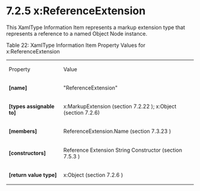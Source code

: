 <html dir="LTR" xmlns:mshelp="http://msdn.microsoft.com/mshelp" xmlns:ddue="http://ddue.schemas.microsoft.com/authoring/2003/5" xmlns:xlink="http://www.w3.org/1999/xlink" xmlns:tool="http://www.microsoft.com/tooltip"><body><input type="hidden" id="userDataCache" class="userDataStyle"><input type="hidden" id="hiddenScrollOffset"><img id="dropDownImage" style="display:none; height:0; width:0;" src="../local/drpdown.gif"><img id="dropDownHoverImage" style="display:none; height:0; width:0;" src="../local/drpdown_orange.gif"><img id="collapseImage" style="display:none; height:0; width:0;" src="../local/collapse.gif"><img id="expandImage" style="display:none; height:0; width:0;" src="../local/exp.gif"><img id="collapseAllImage" style="display:none; height:0; width:0;" src="../local/collall.gif"><img id="expandAllImage" style="display:none; height:0; width:0;" src="../local/expall.gif"><img id="copyImage" style="display:none; height:0; width:0;" src="../local/copycode.gif"><img id="copyHoverImage" style="display:none; height:0; width:0;" src="../local/copycodeHighlight.gif"><div id="header"><h1 class="heading">7.2.5 x:ReferenceExtension</h1></div><div id="mainSection"><div id="mainBody"><div id="allHistory" class="saveHistory" onsave="saveAll()" onload="loadAll()"></div>




<p xmlns:wsd="http://wsdev.schemas.microsoft.com/authoring/2008/2" xmlns:msxsl="urn:schemas-microsoft-com:xslt" xmlns:script="urn:script" xmlns:build="urn:build">
<div id="sectionSection0" class="section" name="collapseableSection"><content xmlns="http://ddue.schemas.microsoft.com/authoring/2003/5" xmlns:wsd="http://wsdev.schemas.microsoft.com/authoring/2008/2" xmlns:msxsl="urn:schemas-microsoft-com:xslt" xmlns:script="urn:script" xmlns:build="urn:build">
				</content></div><div id="sectionSection1" class="section" name="collapseableSection"><content xmlns="http://ddue.schemas.microsoft.com/authoring/2003/5" xmlns:wsd="http://wsdev.schemas.microsoft.com/authoring/2008/2" xmlns:msxsl="urn:schemas-microsoft-com:xslt" xmlns:script="urn:script" xmlns:build="urn:build">
					<p xmlns="">This <mshelp:link keywords="5fe76f94-9868-41b2-a117-c1a62071e64d" tabindex="0">XamlType Information Item</mshelp:link> represents a markup extension type that represents a reference to a named Object Node instance.</p>
					<p xmlns="">Table 22: XamlType Information Item Property Values for x:ReferenceExtension</p>
					<p xmlns=""><b></b></p><table class="ProtocolAuthoredTable" xmlns=""><tr>
								<td id="ShadedCell">
									<p>Property</p>
								</td>
								<td id="ShadedCell">
									<p>Value</p>
								</td>
							</tr><tr>
							<td>
								<p>
									<b>[name]</b>
								</p>
							</td>
							<td>
								<p>"ReferenceExtension"</p>
							</td>
						</tr><tr>
							<td>
								<p>
									<b>[types assignable to]</b>
								</p>
							</td>
							<td>
								<p>
									<mshelp:link keywords="8d383d82-2165-4073-aea6-8f2f5d934162" tabindex="0">x:MarkupExtension (section </mshelp:link>
									<mshelp:link keywords="8d383d82-2165-4073-aea6-8f2f5d934162" tabindex="0">7.2.22</mshelp:link>
									<mshelp:link keywords="8d383d82-2165-4073-aea6-8f2f5d934162" tabindex="0">)</mshelp:link>; <mshelp:link keywords="a1fd55fa-e9c6-4bcf-9abb-58d4c0198c9c" tabindex="0">x:Object (section </mshelp:link><mshelp:link keywords="a1fd55fa-e9c6-4bcf-9abb-58d4c0198c9c" tabindex="0">7.2.6</mshelp:link><mshelp:link keywords="a1fd55fa-e9c6-4bcf-9abb-58d4c0198c9c" tabindex="0">)</mshelp:link></p>
							</td>
						</tr><tr>
							<td>
								<p>
									<b>[members]</b>
								</p>
							</td>
							<td>
								<p>
									<mshelp:link keywords="54f2e83d-44cf-47a7-a2af-26db44ef211c" tabindex="0">ReferenceExtension.Name (section </mshelp:link>
									<mshelp:link keywords="54f2e83d-44cf-47a7-a2af-26db44ef211c" tabindex="0">7.3.23</mshelp:link>
									<mshelp:link keywords="54f2e83d-44cf-47a7-a2af-26db44ef211c" tabindex="0">)</mshelp:link>
								</p>
							</td>
						</tr><tr>
							<td>
								<p>
									<b>[constructors]</b>
								</p>
							</td>
							<td>
								<p>
									<mshelp:link keywords="7c79dd7c-33f7-4b85-8253-3b895c2ecb27" tabindex="0">Reference Extension String Constructor (section </mshelp:link>
									<mshelp:link keywords="7c79dd7c-33f7-4b85-8253-3b895c2ecb27" tabindex="0">7.5.3</mshelp:link>
									<mshelp:link keywords="7c79dd7c-33f7-4b85-8253-3b895c2ecb27" tabindex="0">)</mshelp:link>
								</p>
							</td>
						</tr><tr>
							<td>
								<p>
									<b>[return value type]</b>
								</p>
							</td>
							<td>
								<p>
									<mshelp:link keywords="a1fd55fa-e9c6-4bcf-9abb-58d4c0198c9c" tabindex="0">x:Object (section </mshelp:link>
									<mshelp:link keywords="a1fd55fa-e9c6-4bcf-9abb-58d4c0198c9c" tabindex="0">7.2.6</mshelp:link>
									<mshelp:link keywords="a1fd55fa-e9c6-4bcf-9abb-58d4c0198c9c" tabindex="0">)</mshelp:link>
								</p>
							</td>
						</tr></table>
				</content></div><!--[if gte IE 5]>
			<tool:tip element="languageFilterToolTip" avoidmouse="false"/>
		<![endif]--></div><a name="feedback"></a><span></span></div></body></html>
